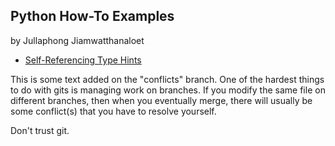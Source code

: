## Python How-To Examples

by Jullaphong Jiamwatthanaloet

* [Self-Referencing Type Hints](self-referencing-hints.md)

This is some text added on the "conflicts" branch.
One of the hardest things to do with gits is managing work on branches.
If you modify the same file on different branches, then when you
eventually merge, there will usually be some conflict(s) that you
have to resolve yourself.

Don't trust git.
